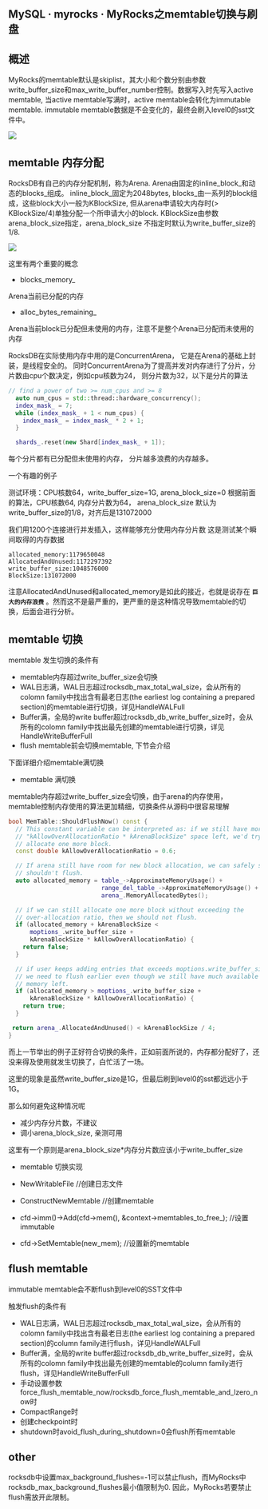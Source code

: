 ## MySQL · myrocks · MyRocks之memtable切换与刷盘


    
## 概述


MyRocks的memtable默认是skiplist，其大小和个数分别由参数write_buffer_size和max_write_buffer_number控制。数据写入时先写入active memtable, 当active memtable写满时，active memtable会转化为immutable memtable. immutable memtable数据是不会变化的，最终会刷入level0的sst文件中。

![][0]  

## memtable 内存分配


RocksDB有自己的内存分配机制，称为Arena. Arena由固定的inline_block_和动态的blocks_组成。
inline_block_固定为2048bytes, blocks_由一系列的block组成，这些block大小一般为KBlockSize, 但从arena申请较大内存时(> KBlockSize/4)单独分配一个所申请大小的block. KBlockSize由参数arena_block_size指定，arena_block_size 不指定时默认为write_buffer_size的1/8.  


![][1]  


这里有两个重要的概念  


* blocks_memory_

Arena当前已分配的内存  

  
* alloc_bytes_remaining_

Arena当前block已分配但未使用的内存，注意不是整个Arena已分配而未使用的内存  



RocksDB在实际使用内存中用的是ConcurrentArena， 它是在Arena的基础上封装，是线程安全的。
同时ConcurrentArena为了提高并发对内存进行了分片，分片数由cpu个数决定，例如cpu核数为24， 则分片数为32，以下是分片的算法  

```cpp
// find a power of two >= num_cpus and >= 8
  auto num_cpus = std::thread::hardware_concurrency();
  index_mask_ = 7;
  while (index_mask_ + 1 < num_cpus) {
    index_mask_ = index_mask_ * 2 + 1;
  }

  shards_.reset(new Shard[index_mask_ + 1]);

```


每个分片都有已分配但未使用的内存， 分片越多浪费的内存越多。  

一个有趣的例子  


测试环境：CPU核数64，write_buffer_size=1G,  arena_block_size=0
根据前面的算法，CPU核数64, 内存分片数为64， arena_block_size 默认为write_buffer_size的1/8，对齐后是131072000  


我们用1200个连接进行并发插入，这样能够充分使用内存分片数
这是测试某个瞬间取得的内存数据  

```LANG
allocated_memory:1179650048
AllocatedAndUnused:1172297392
write_buffer_size:1048576000
BlockSize:131072000

```


注意AllocatedAndUnused和allocated_memory是如此的接近，也就是说存在 **`巨大的内存浪费`** 。然而这不是最严重的，更严重的是这种情况导致memtable的切换，后面会进行分析。  

## memtable 切换


memtable 发生切换的条件有  


* memtable内存超过write_buffer_size会切换
* WAL日志满，WAL日志超过rocksdb_max_total_wal_size，会从所有的colomn family中找出含有最老日志(the earliest log containing a prepared section)的memtable进行切换，详见HandleWALFull
* Buffer满，全局的write buffer超过rocksdb_db_write_buffer_size时，会从所有的colomn family中找出最先创建的memtable进行切换，详见HandleWriteBufferFull
* flush memtable前会切换memtable, 下节会介绍



下面详细介绍memtable满切换  


* memtable 满切换



memtable内存超过write_buffer_size会切换，由于arena的内存使用，memtable控制内存使用的算法更加精细，切换条件从源码中很容易理解  

```cpp
bool MemTable::ShouldFlushNow() const {
  // This constant variable can be interpreted as: if we still have more than
  // "kAllowOverAllocationRatio * kArenaBlockSize" space left, we'd try to over
  // allocate one more block.
  const double kAllowOverAllocationRatio = 0.6;

  // If arena still have room for new block allocation, we can safely say it
  // shouldn't flush.
  auto allocated_memory = table_->ApproximateMemoryUsage() +
                          range_del_table_->ApproximateMemoryUsage() +
                          arena_.MemoryAllocatedBytes();

  // if we can still allocate one more block without exceeding the
  // over-allocation ratio, then we should not flush.
  if (allocated_memory + kArenaBlockSize <
      moptions_.write_buffer_size +
      kArenaBlockSize * kAllowOverAllocationRatio) {
    return false;
  }

  // if user keeps adding entries that exceeds moptions.write_buffer_size,
  // we need to flush earlier even though we still have much available
  // memory left.
  if (allocated_memory > moptions_.write_buffer_size +
      kArenaBlockSize * kAllowOverAllocationRatio) {
    return true;
  }

 return arena_.AllocatedAndUnused() < kArenaBlockSize / 4;
}

```


而上一节举出的例子正好符合切换的条件，正如前面所说的，内存都分配好了，还没来得及使用就发生切换了，白忙活了一场。  


这里的现象是虽然write_buffer_size是1G，但最后刷到level0的sst都远远小于1G。  

那么如何避免这种情况呢  


* 减少内存分片数，不建议
* 调小arena_block_size, 亲测可用



这里有一个原则是arena_block_size*内存分片数应该小于write_buffer_size  

* memtable 切换实现



* NewWritableFile //创建日志文件
* ConstructNewMemtable //创建memtable
* cfd->imm()->Add(cfd->mem(), &context->memtables_to_free_); //设置immutable
* cfd->SetMemtable(new_mem); //设置新的memtable


## flush memtable


immutable memtable会不断flush到level0的SST文件中  


触发flush的条件有  


* WAL日志满，WAL日志超过rocksdb_max_total_wal_size，会从所有的colomn family中找出含有最老日志(the earliest log containing a prepared section)的column family进行flush，详见HandleWALFull
* Buffer满，全局的write buffer超过rocksdb_db_write_buffer_size时，会从所有的colomn family中找出最先创建的memtable的column family进行flush，详见HandleWriteBufferFull
* 手动设置参数force_flush_memtable_now/rocksdb_force_flush_memtable_and_lzero_now时
* CompactRange时
* 创建checkpoint时
* shutdown时avoid_flush_during_shutdown=0会flush所有memtable


## other

rocksdb中设置max_background_flushes=-1可以禁止flush，而MyRocks中rocksdb_max_background_flushes最小值限制为0. 因此，MyRocks若要禁止flush需放开此限制。  


[0]: http://ata2-img.cn-hangzhou.img-pub.aliyun-inc.com/9d0bc0dc2f8832c9f3a7b53fadd06f20.png
[1]: http://ata2-img.cn-hangzhou.img-pub.aliyun-inc.com/07f4764299be6c7d474bc0ae358e87f5.png